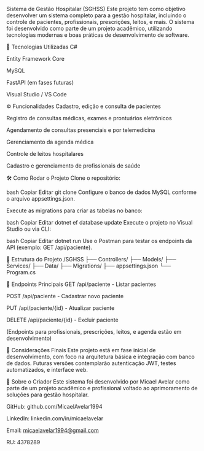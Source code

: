 Sistema de Gestão Hospitalar (SGHSS)
Este projeto tem como objetivo desenvolver um sistema completo para a gestão hospitalar, incluindo o controle de pacientes, profissionais, prescrições, leitos, e mais. O sistema foi desenvolvido como parte de um projeto acadêmico, utilizando tecnologias modernas e boas práticas de desenvolvimento de software.

🚀 Tecnologias Utilizadas
C#

Entity Framework Core

MySQL

FastAPI (em fases futuras)

Visual Studio / VS Code

⚙️ Funcionalidades
Cadastro, edição e consulta de pacientes

Registro de consultas médicas, exames e prontuários eletrônicos

Agendamento de consultas presenciais e por telemedicina

Gerenciamento da agenda médica

Controle de leitos hospitalares

Cadastro e gerenciamento de profissionais de saúde

🛠️ Como Rodar o Projeto
Clone o repositório:

bash
Copiar
Editar
git clone 
Configure o banco de dados MySQL conforme o arquivo appsettings.json.

Execute as migrations para criar as tabelas no banco:

bash
Copiar
Editar
dotnet ef database update
Execute o projeto no Visual Studio ou via CLI:

bash
Copiar
Editar
dotnet run
Use o Postman para testar os endpoints da API (exemplo: GET /api/paciente).

📁 Estrutura do Projeto
/SGHSS
 ├── Controllers/
 ├── Models/
 ├── Services/
 ├── Data/
 ├── Migrations/
 ├── appsettings.json
 └── Program.cs
 
📄 Endpoints Principais
GET /api/paciente - Listar pacientes

POST /api/paciente - Cadastrar novo paciente

PUT /api/paciente/{id} - Atualizar paciente

DELETE /api/paciente/{id} - Excluir paciente

(Endpoints para profissionais, prescrições, leitos, e agenda estão em desenvolvimento)

📌 Considerações Finais
Este projeto está em fase inicial de desenvolvimento, com foco na arquitetura básica e integração com banco de dados. Futuras versões contemplarão autenticação JWT, testes automatizados, e interface web.

👤 Sobre o Criador
Este sistema foi desenvolvido por Micael Avelar como parte de um projeto acadêmico e profissional voltado ao aprimoramento de soluções para gestão hospitalar.

GitHub: github.com/MicaelAvelar1994

LinkedIn: linkedin.com/in/micaelavelar

Email: micaelavelar1994@gmail.com

RU: 4378289
